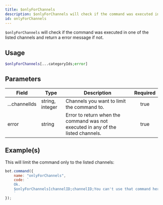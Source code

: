 ```yaml
---
title: $onlyForChannels
description: $onlyForChannels will check if the command was executed in one of the listed channels and return a error message if not.
id: onlyForChannels
---
```


`$onlyForChannels` will check if the command was executed in one of the listed channels and return a error message if
not.

## Usage

```php
$onlyForChannels[...categoryIds;error]
```

## Parameters

| Field         | Type            | Description                                                                      | Required |
| ------------- | --------------- | -------------------------------------------------------------------------------- | :------: |
| ...channelIds | string, integer | Channels you want to limit the command to.                                       |   true   |
| error         | string          | Error to return when the command was not executed in any of the listed channels. |   true   |

## Example(s)

This will limit the command only to the listed channels:

```javascript
bot.command({
    name: "onlyForChannels",
    code: `
    Ok.
    $onlyForChannels[channelID;channelID;You can't use that command here!]
    `
});
```